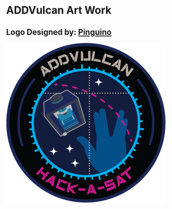 # ADDVulcan Art Work

## Logo Designed by: [Pinguino](http://www.pinguinokolb.com/)

![](https://github.com/AmieDD/ADDVulcan/blob/master/Art%20Work/ADDVulcan_Logo.png)
